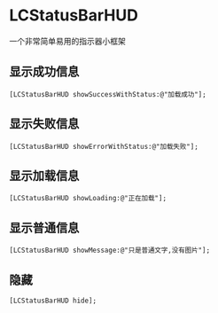 # LCStatusBarHUD
一个非常简单易用的指示器小框架
## 显示成功信息
```objc
[LCStatusBarHUD showSuccessWithStatus:@"加载成功"];
```

## 显示失败信息
```objc
[LCStatusBarHUD showErrorWithStatus:@"加载失败"];
```

## 显示加载信息
```objc
[LCStatusBarHUD showLoading:@"正在加载"];
```

## 显示普通信息
```objc
[LCStatusBarHUD showMessage:@"只是普通文字,没有图片"];
```

## 隐藏
```objc
[LCStatusBarHUD hide];
```

